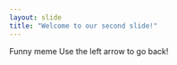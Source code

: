 ```yaml
---
layout: slide
title: "Welcome to our second slide!"
---
```

Funny  meme
Use the left arrow to go back!

